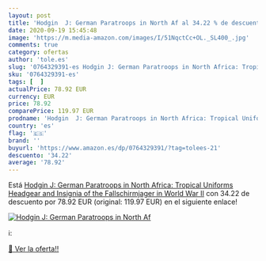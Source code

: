 ```yaml
---
layout: post
title: 'Hodgin  J: German Paratroops in North Af al 34.22 % de descuento'
date: 2020-09-19 15:45:48
image: 'https://m.media-amazon.com/images/I/51NqctCc+OL._SL400_.jpg'
comments: true
category: ofertas
author: 'tole.es'
slug: '0764329391-es Hodgin J: German Paratroops in North Africa: Tropical...'
sku: '0764329391-es'
tags: [  ]
actualPrice: 78.92 EUR
currency: EUR
price: 78.92
comparePrice: 119.97 EUR
prodname: 'Hodgin  J: German Paratroops in North Africa: Tropical Uniforms  Headgear  and Insignia of the Fallschirmjager in World War II'
country: 'es'
flag: '🇪🇸'
brand: ''
buyurl: 'https://www.amazon.es/dp/0764329391/?tag=tolees-21'
descuento: '34.22'
average: '78.92'
---
```


Está [Hodgin  J: German Paratroops in North Africa: Tropical Uniforms  Headgear  and Insignia of the Fallschirmjager in World War II](https://www.amazon.es/dp/0764329391/?tag=tolees-21) con 34.22 de descuento por 78.92 EUR (original: 119.97 EUR) en el siguiente enlace!

[![Hodgin  J: German Paratroops in North Af](https://m.media-amazon.com/images/I/51NqctCc+OL._SL400_.jpg)](https://www.amazon.es/dp/0764329391/?tag=tolees-21)

ℹ️:


[🛒 Ver la oferta!!](https://www.amazon.es/dp/0764329391/?tag=tolees-21)
